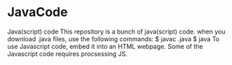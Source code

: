 # JavaCode
Java(script) code
This repository is a bunch of java(script) code.
when you download .java files, use the following commands:
  $ javac <file name>.java
  $ java <file name>
To use Javascript code, embed it into an HTML webpage.
Some of the Javascript code requires procsessing JS.
